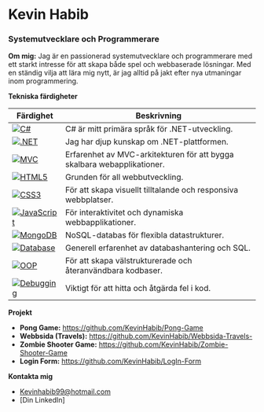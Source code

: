 # Kevin Habib
### Systemutvecklare och Programmerare



**Om mig:**
Jag är en passionerad systemutvecklare och programmerare med ett starkt intresse för att skapa både spel och webbaserade lösningar. Med en ständig vilja att lära mig nytt, är jag alltid på jakt efter nya utmaningar inom programmering.

**Tekniska färdigheter**

| Färdighet | Beskrivning |
|---|---|
| [![C#](https://img.shields.io/badge/C%23-239120?style=flat-square)](https://docs.microsoft.com/en-us/dotnet/csharp/) | C# är mitt primära språk för .NET-utveckling. |
| [![.NET](https://img.shields.io/badge/.NET-blue?style=flat-square)](https://dotnet.microsoft.com/learn/dotnet/what-is-dotnet) | Jag har djup kunskap om .NET-plattformen. |
| [![MVC](https://img.shields.io/badge/MVC-blue?style=flat-square)](https://en.wikipedia.org/wiki/Model%E2%80%93view%E2%80%93controller) | Erfarenhet av MVC-arkitekturen för att bygga skalbara webapplikationer. |
| [![HTML5](https://img.shields.io/badge/HTML5-E34F26?style=flat-square)](https://developer.mozilla.org/en-US/docs/Web/HTML/Element) | Grunden för all webbutveckling. |
| [![CSS3](https://img.shields.io/badge/CSS3-1572B6?style=flat-square)](https://developer.mozilla.org/en-US/docs/Web/CSS) | För att skapa visuellt tilltalande och responsiva webbplatser. |
| [![JavaScript](https://img.shields.io/badge/JavaScript-F7DF1E?style=flat-square)](https://developer.mozilla.org/en-US/docs/Web/JavaScript) | För interaktivitet och dynamiska webbapplikationer. |
| [![MongoDB](https://img.shields.io/badge/MongoDB-47A248?style=flat-square)](https://www.mongodb.com/) | NoSQL-databas för flexibla datastrukturer. |
| [![Database](https://img.shields.io/badge/Database-blue?style=flat-square)](https://en.wikipedia.org/wiki/Database) | Generell erfarenhet av databashantering och SQL. |
| [![OOP](https://img.shields.io/badge/OOP-blue?style=flat-square)](https://en.wikipedia.org/wiki/Object-oriented_programming) | För att skapa välstrukturerade och återanvändbara kodbaser. |
| [![Debugging](https://img.shields.io/badge/Debugging-blue?style=flat-square)](https://en.wikipedia.org/wiki/Debugging) | Viktigt för att hitta och åtgärda fel i kod. |

**Projekt**
* **Pong Game:** https://github.com/KevinHabib/Pong-Game
* **Webbsida (Travels):** https://github.com/KevinHabib/Webbsida-Travels-
* **Zombie Shooter Game:** https://github.com/KevinHabib/Zombie-Shooter-Game
* **Login Form:** https://github.com/KevinHabib/LogIn-Form

**Kontakta mig**
* Kevinhabib99@hotmail.com
* [Din LinkedIn]
